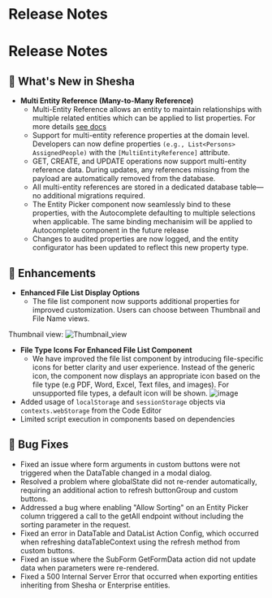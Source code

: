 # Release Notes
# Release Notes
## 🚀 What's New in Shesha
- **Multi Entity Reference (Many-to-Many Reference)**
  - Multi-Entity Reference allows an entity to maintain relationships with multiple related entities which can be applied to list properties. For more details [see docs](https://docs.shesha.io/docs/back-end-basics/multi-entity-reference/) 
  - Support for multi-entity reference properties at the domain level. Developers can now define properties `(e.g., List<Persons> AssignedPeople)` with the `[MultiEntityReference]` attribute.
  - GET, CREATE, and UPDATE operations now support multi-entity reference data. During updates, any references missing from the payload are automatically removed from the database.
  - All multi-entity references are stored in a dedicated database table—no additional migrations required.
  - The Entity Picker component now seamlessly bind to these properties, with the Autocomplete defaulting to multiple selections when applicable. The same binding mechanisim will be applied to Autocomplete component in the future release
  - Changes to audited properties are now logged, and the entity configurator has been updated to reflect this new property type.
## 💪 Enhancements
- **Enhanced File List Display Options**
  - The file list component now supports additional properties for improved customization. Users can choose between Thumbnail and File Name views.
  
Thumbnail view:
![Thumbnail_view](https://github.com/user-attachments/assets/7ab39a6e-9ab0-4a0b-a304-349fda212b52)

- **File Type Icons For Enhanced File List Component**
  - We have improved the file list component by introducing file-specific icons for better clarity and user experience. Instead of the generic icon, the component now displays an appropriate icon based on the file type (e.g PDF, Word, Excel, Text files, and images). For unsupported file types, a default icon will be shown.
![image](https://github.com/user-attachments/assets/bbaa9f57-d8fd-4645-879c-4269d759606e)
- Added usage of `localStorage` and `sessionStorage` objects via `contexts.webStorage` from the Code Editor
- Limited script execution in components based on dependencies

## 🐞 Bug Fixes
- Fixed an issue where form arguments in custom buttons were not triggered when the DataTable changed in a modal dialog.
- Resolved a problem where globalState did not re-render automatically, requiring an additional action to refresh buttonGroup and custom buttons.
- Addressed a bug where enabling "Allow Sorting" on an Entity Picker column triggered a call to the getAll endpoint without including the sorting parameter in the request.
- Fixed an error in DataTable and DataList Action Config, which occurred when refreshing dataTableContext using the refresh method from custom buttons.
- Fixed an issue where the SubForm GetFormData action did not update data when parameters were re-rendered.
- Fixed a 500 Internal Server Error that occurred when exporting entities inheriting from Shesha or Enterprise entities.
